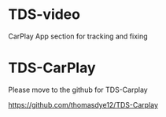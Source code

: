 # TDS-video
CarPlay App section for tracking and fixing 
# TDS-CarPlay

Please move to the github for TDS-Carplay 

https://github.com/thomasdye12/TDS-Carplay
